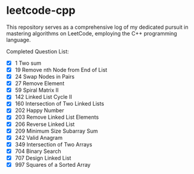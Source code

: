 # leetcode-cpp

This repository serves as a comprehensive log of my dedicated pursuit in mastering algorithms on LeetCode, employing the C++ programming language.

Completed Question List:

* [X] 1 Two sum
* [X] 19 Remove nth Node from End of List
* [X] 24 Swap Nodes in Pairs
* [X] 27 Remove Element
* [X] 59 Spiral Matrix II
* [X] 142 Linked List Cycle II
* [X] 160 Intersection of Two Linked Lists
* [X] 202 Happy Number
* [X] 203 Remove Linked List Elements
* [X] 206 Reverse Linked List
* [X] 209 Minimum Size Subarray Sum
* [X] 242 Valid Anagram
* [X] 349 Intersection of Two Arrays
* [X] 704 Binary Search
* [X] 707 Design Linked List
* [X] 997 Squares of a Sorted Array

